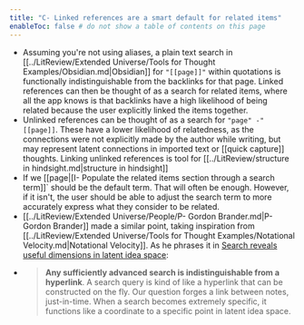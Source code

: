 ```yaml
---
title: "C- Linked references are a smart default for related items"
enableToc: false # do not show a table of contents on this page
---
```

- Assuming you're not using aliases, a plain text search in [[../LitReview/Extended Universe/Tools for Thought Examples/Obsidian.md|Obsidian]] for `"[[page]]"` within quotations is functionally indistinguishable from the backlinks for that page. Linked references can then be thought of as a search for related items, where all the app knows is that backlinks have a high likelihood of being related because the user explicitly linked the items together.
- Unlinked references can be thought of as a search for `"page" -"[[page]]`. These have a lower likelihood of relatedness, as the connections were not explicitly made by the author while writing, but may represent latent connections in imported text or [[quick capture]] thoughts. Linking unlinked references is tool for [[../LitReview/structure in hindsight.md|structure in hindsight]]
- If we [[page|[I- Populate the related items section through a search term]]` should be the default term. That will often be enough. However, if it isn't, the user should be able to adjust the search term to more accurately express what they consider to be related.
- [[../LitReview/Extended Universe/People/P- Gordon Brander.md|P- Gordon Brander]] made a similar point, taking inspiration from [[../LitReview/Extended Universe/Tools for Thought Examples/Notational Velocity.md|Notational Velocity]]. As he phrases it in [Search reveals useful dimensions in latent idea space](https://subconscious.substack.com/p/search-reveals-useful-dimensions):
- > **Any sufficiently advanced search is indistinguishable from a hyperlink**. A search query is kind of like a hyperlink that can be constructed on the fly. Our question forges a link between notes, just-in-time. When a search becomes extremely specific, it functions like a coordinate to a specific point in latent idea space.
